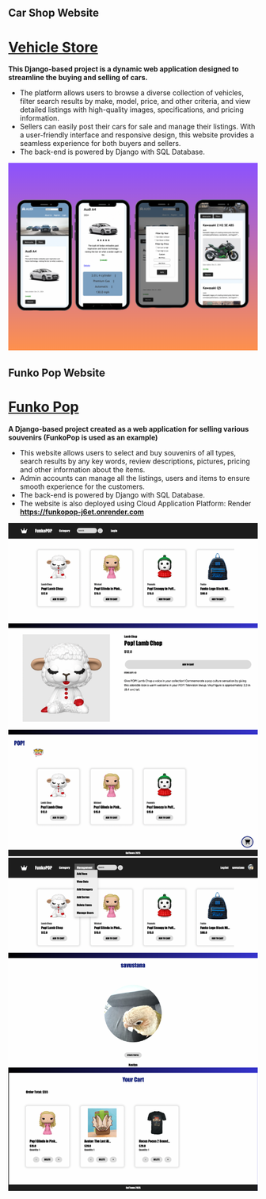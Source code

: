 <!--
**savustana/savustana** is a ✨ _special_ ✨ repository because its `README.md` (this file) appears on your GitHub profile.

Here are some ideas to get you started:

- 🔭 I’m currently working on ...
- 🌱 I’m currently learning ...
- 👯 I’m looking to collaborate on ...
- 🤔 I’m looking for help with ...
- 💬 Ask me about ...
- 📫 How to reach me: ...
- 😄 Pronouns: ...
- ⚡ Fun fact: ...
-->
## Car Shop Website

# [Vehicle Store](https://github.com/savustana/Vehicle_Store)

<b>This Django-based project is a dynamic web application designed to streamline the buying and selling of cars.</b>
* The platform allows users to browse a diverse collection of vehicles, filter search results by make, model, price, and other criteria, and view detailed listings with high-quality images, specifications, and pricing information.
*  Sellers can easily post their cars for sale and manage their listings. With a user-friendly interface and responsive design, this website provides a seamless experience for both buyers and sellers.
*   The back-end is powered by Django with SQL Database.

<p align="center" height="70%" overflow="hidden">
  <img src="https://github.com/savustana/savustana/blob/main/VehicleStoreImg/Img.png" alt="Alt Text" transform: rotate(90deg)>
</p>


## Funko Pop Website

# [Funko Pop](https://github.com/savustana/FunkoPop)

<b>A Django-based project created as a web application for selling various souvenirs (FunkoPop is used as an example)</b>
* This website allows users to select and buy souvenirs of all types, search results by any key words, review descriptions, pictures, pricing and other information about the items.
* Admin accounts can manage all the listings, users and items to ensure smooth experience for the customers.
* The back-end is powered by Django with SQL Database.
* The website is also deployed using Cloud Application Platform: Render
<b>https://funkopop-j6et.onrender.com</b>

<p align="center" height="70%" overflow="hidden">
  <img src="https://github.com/savustana/savustana/blob/main/FunkoImg/1.png" alt="Alt Text">
  <img src="https://github.com/savustana/savustana/blob/main/FunkoImg/2.png" alt="Alt Text">
</p>
